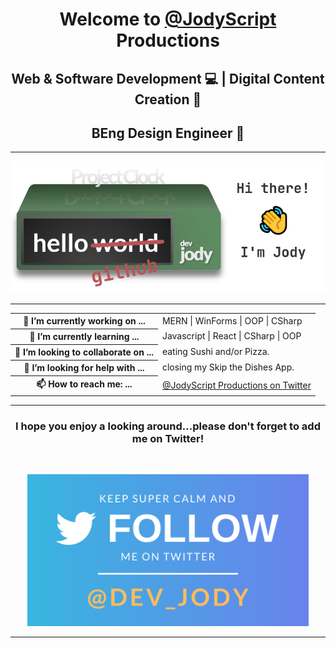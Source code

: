 <h1 align="center">Welcome to <a href="https://twitter.com/JodyScript">@JodyScript </a>Productions</h1>
<h2 align="center">Web & Software Development 💻 | Digital Content Creation 🎨</h2>
<h2 align="center">BEng Design Engineer 📐</h2>

---

<p align="center"><img src="Images/ProjectClockIntro.png" width="750"></p>

---

<table>
  <tr>
    <th>🔭 I’m currently working on ...</th>
    <td>MERN | WinForms | OOP | CSharp</td>
  </tr>
  <tr>
    <th>🌱 I’m currently learning ...</th>
    <td>Javascript | React | CSharp | OOP</td>
  </tr>
  <tr>
    <th>👯 I’m looking to collaborate on ...</th>
    <td>eating Sushi and/or Pizza.</td>
  </tr>
  <tr>
    <th>🤔 I’m looking for help with ...</th>
    <td>closing my Skip the Dishes App.</td>
  </tr>
  <tr>
    <th>📫 How to reach me: ...</th>
    <td><a href="https://twitter.com/jodyscript">@JodyScript Productions on Twitter</a></td>
  </tr>
</table>

---

<h3 align="center">I hope you enjoy a looking around...please don't forget to add me on Twitter!</h3><br/>
<p align="center"><a href="https://twitter.com/jodyscript"><img src="Images/FollowMeOnTwitter.png" width="450"></a></p>

---

<!--
**devjody/devjody** is a ✨ _special_ ✨ repository because its `README.md` (this file) appears on your GitHub profile.-->
